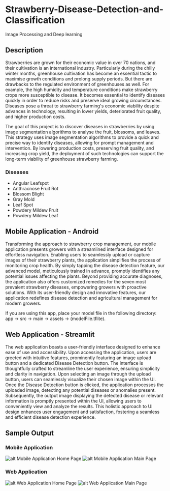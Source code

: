 # Strawberry-Disease-Detection-and-Classification
Image Processing and Deep learning

## Description
Strawberries are grown for their economic value in over 70 nations, and their cultivation is an international industry. Particularly during the chilly winter months, greenhouse cultivation has become an essential tactic to maximise growth conditions and prolong supply periods. But there are drawbacks to the regulated environment of greenhouses as well. For example, the high humidity and temperature conditions make strawberry crops more susceptible to disease. It becomes essential to identify diseases quickly in order to reduce risks and preserve ideal growing circumstances. Diseases pose a threat to strawberry farming's economic viability despite advances in technology, resulting in lower yields, deteriorated fruit quality, and higher production costs.

The goal of this project is to discover diseases in strawberries by using image segmentation algorithms to analyse the fruit, blossoms, and leaves. This strategy uses image segmentation algorithms to provide a quick and precise way to identify diseases, allowing for prompt management and intervention. By lowering production costs, preserving fruit quality, and increasing crop yield, the deployment of such technologies can support the long-term viability of greenhouse strawberry farming.
### Diseases

- Angular Leafspot
- Anthracnose Fruit Rot
- Blossom Blight
- Gray Mold
- Leaf Spot
- Powdery Mildew Fruit
- Powdery Mildew Leaf

## Mobile Application - Android
Transforming the approach to strawberry crop management, our mobile application presents growers with a streamlined interface designed for effortless navigation. Enabling users to seamlessly upload or capture images of their strawberry plants, the application simplifies the process of monitoring crop health. By simply tapping the disease detection feature, our advanced model, meticulously trained in advance, promptly identifies any potential issues affecting the plants. Beyond providing accurate diagnoses, the application also offers customized remedies for the seven most prevalent strawberry diseases, empowering growers with proactive solutions. With its user-friendly design and innovative features, our application redefines disease detection and agricultural management for modern growers.

If you are using this app, place your model file in the following directory:
app → src → main → assets → (modelFile.tflite).

## Web Application - Streamlit
The web application boasts a user-friendly interface designed to enhance ease of use and accessibility. Upon accessing the application, users are greeted with intuitive features, prominently featuring an image upload button and a dedicated Disease Detection button. The interface is thoughtfully crafted to streamline the user experience, ensuring simplicity and clarity in navigation. Upon selecting an image through the upload button, users can seamlessly visualize their chosen image within the UI. Once the Disease Detection button is clicked, the application processes the uploaded image, detecting any potential diseases or anomalies present. Subsequently, the output image displaying the detected disease or relevant information is promptly presented within the UI, allowing users to conveniently view and analyze the results. This holistic approach to UI design enhances user engagement and satisfaction, fostering a seamless and efficient disease detection experience.

## Sample Output
### Mobile Application
![alt Mobile Application Home Page](https://github.com/Anandkrishna017/Strawberry-Disease-Detection-and-Classification/blob/main/images/Mobile_Home.jpeg)
![alt Mobile Application Main Page](https://github.com/Anandkrishna017/Strawberry-Disease-Detection-and-Classification/blob/main/images/Mobile_DiseaseDetected.jpeg)

### Web Application
![alt Web Application Home Page](https://github.com/Anandkrishna017/Strawberry-Disease-Detection-and-Classification/blob/main/images/Web_Home.png)
![alt Web Application Main Page](https://github.com/Anandkrishna017/Strawberry-Disease-Detection-and-Classification/blob/main/images/Web_DiseaseDetected.png)
